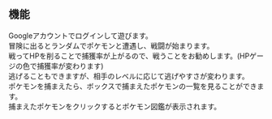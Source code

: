 ## 機能
Googleアカウントでログインして遊びます。  
冒険に出るとランダムでポケモンと遭遇し、戦闘が始まります。  
戦ってHPを削ることで捕獲率が上がるので、戦うことをお勧めします。(HPゲージの色で捕獲率が変わります)  
逃げることもできますが、相手のレベルに応じて逃げやすさが変わります。  
ポケモンを捕まえたら、ボックスで捕まえたポケモンの一覧を見ることができます。  
捕まえたポケモンをクリックするとポケモン図鑑が表示されます。  
